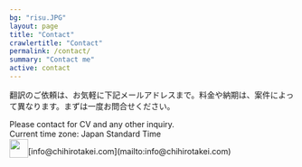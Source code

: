 ```yaml
---
bg: "risu.JPG"
layout: page
title: "Contact"
crawlertitle: "Contact"
permalink: /contact/
summary: "Contact me"
active: contact
---
```



翻訳のご依頼は、お気軽に下記メールアドレスまで。料金や納期は、案件によって異なります。まずは一度お問合せください。


Please contact for CV and any other inquiry.   
Current time zone: Japan Standard Time  


<img src="{{ site.images | relative_url }}/mail.png" style="width: 33px; float: left; position: relative; top: -13px;"/>
[info@chihirotakei.com](mailto:info@chihirotakei.com)
